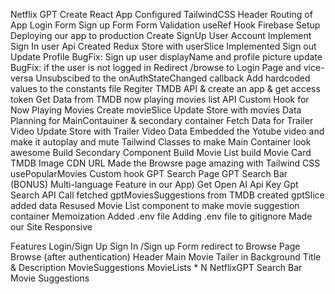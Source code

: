 Netflix GPT
Create React App Configured TailwindCSS Header Routing of App Login Form Sign up Form Form Validation useRef Hook Firebase Setup Deploying our app to production Create SignUp User Account Implement Sign In user Api Created Redux Store with userSlice Implemented Sign out Update Profile BugFix: Sign up user displayName and profile picture update BugFix: if the user is not logged in Redirect /browse to Login Page and vice-versa Unsubscibed to the onAuthStateChanged callback Add hardcoded values to the constants file Regiter TMDB API & create an app & get access token Get Data from TMDB now playing movies list API Custom Hook for Now Playing Movies Create movieSlice Update Store with movies Data Planning for MainContauiner & secondary container Fetch Data for Trailer Video Update Store with Trailer Video Data Embedded the Yotube video and make it autoplay and mute Tailwind Classes to make Main Container look awesome Build Secondary Component Build Movie List build Movie Card TMDB Image CDN URL Made the Browsre page amazing with Tailwind CSS usePopularMovies Custom hook GPT Search Page GPT Search Bar (BONUS) Multi-language Feature in our App) Get Open AI Api Key Gpt Search API Call fetched gptMoviesSuggestions from TMDB created gptSlice added data Resused Movie List component to make movie suggestion container Memoization Added .env file Adding .env file to gitignore Made our Site Responsive

Features
Login/Sign Up Sign In /Sign up Form redirect to Browse Page Browse (after authentication) Header Main Movie Tailer in Background Title & Description MovieSuggestions MovieLists * N NetflixGPT Search Bar Movie Suggestions

